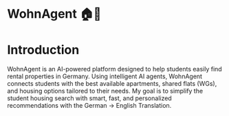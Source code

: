 # WohnAgent 🏠🤖

# Introduction
WohnAgent is an AI-powered platform designed to help students easily find rental properties in Germany.
Using intelligent AI agents, WohnAgent connects students with the best available apartments, shared flats (WGs), and housing options tailored to their needs.
My goal is to simplify the student housing search with smart, fast, and personalized recommendations with the German -> English Translation.

